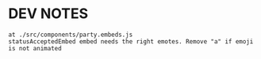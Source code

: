 # DEV NOTES

``` 
at ./src/components/party.embeds.js
statusAcceptedEmbed embed needs the right emotes. Remove "a" if emoji is not animated
```
